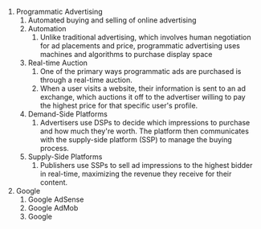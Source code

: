 
1. Programmatic Advertising 
	1. Automated buying and selling of online advertising
	2. Automation
		1. Unlike traditional advertising, which involves human negotiation for ad placements and price, programmatic advertising uses machines and algorithms to purchase display space
	3. Real-time Auction
		1. One of the primary ways programmatic ads are purchased is through a real-time auction.
		2. When a user visits a website, their information is sent to an ad exchange, which auctions it off to the advertiser willing to pay the highest price for that specific user's profile.
	4. Demand-Side Platforms
		1. Advertisers use DSPs to decide which impressions to purchase and how much they're worth. The platform then communicates with the supply-side platform (SSP) to manage the buying process.
	5. Supply-Side Platforms
		1. Publishers use SSPs to sell ad impressions to the highest bidder in real-time, maximizing the revenue they receive for their content. 
2. Google 
	1. Google AdSense
	2. Google AdMob
	3. Google 